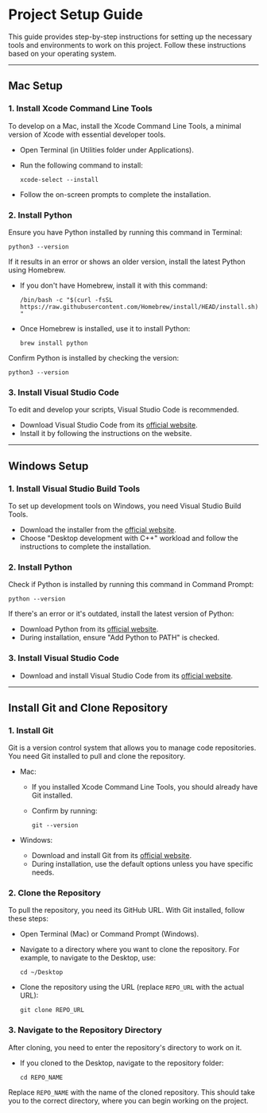 Project Setup Guide
===================

This guide provides step-by-step instructions for setting up the necessary tools and environments to work on this project. Follow these instructions based on your operating system.

* * * * *

Mac Setup
---------

### 1\. Install Xcode Command Line Tools

To develop on a Mac, install the Xcode Command Line Tools, a minimal version of Xcode with essential developer tools.

-   Open Terminal (in Utilities folder under Applications).

-   Run the following command to install:

    `xcode-select --install`

-   Follow the on-screen prompts to complete the installation.

### 2\. Install Python

Ensure you have Python installed by running this command in Terminal:

`python3 --version`

If it results in an error or shows an older version, install the latest Python using Homebrew.

-   If you don't have Homebrew, install it with this command:

    `/bin/bash -c "$(curl -fsSL https://raw.githubusercontent.com/Homebrew/install/HEAD/install.sh)"`

-   Once Homebrew is installed, use it to install Python:

    `brew install python`

Confirm Python is installed by checking the version:

`python3 --version`

### 3\. Install Visual Studio Code

To edit and develop your scripts, Visual Studio Code is recommended.

-   Download Visual Studio Code from its [official website](https://code.visualstudio.com/).
-   Install it by following the instructions on the website.

* * * * *

Windows Setup
-------------

### 1\. Install Visual Studio Build Tools

To set up development tools on Windows, you need Visual Studio Build Tools.

-   Download the installer from the [official website](https://visualstudio.microsoft.com/visual-cpp-build-tools/).
-   Choose "Desktop development with C++" workload and follow the instructions to complete the installation.

### 2\. Install Python

Check if Python is installed by running this command in Command Prompt:

`python --version`

If there's an error or it's outdated, install the latest version of Python:

-   Download Python from its [official website](https://www.python.org/downloads/).
-   During installation, ensure "Add Python to PATH" is checked.

### 3\. Install Visual Studio Code

-   Download and install Visual Studio Code from its [official website](https://code.visualstudio.com/).

* * * * *

Install Git and Clone Repository
--------------------------------

### 1\. Install Git

Git is a version control system that allows you to manage code repositories. You need Git installed to pull and clone the repository.

-   Mac:

    -   If you installed Xcode Command Line Tools, you should already have Git installed.

    -   Confirm by running:

        `git --version`

-   Windows:

    -   Download and install Git from its [official website](https://git-scm.com/downloads).
    -   During installation, use the default options unless you have specific needs.

### 2\. Clone the Repository

To pull the repository, you need its GitHub URL. With Git installed, follow these steps:

-   Open Terminal (Mac) or Command Prompt (Windows).

-   Navigate to a directory where you want to clone the repository. For example, to navigate to the Desktop, use:

    `cd ~/Desktop`

-   Clone the repository using the URL (replace `REPO_URL` with the actual URL):

    `git clone REPO_URL`

### 3\. Navigate to the Repository Directory

After cloning, you need to enter the repository's directory to work on it.

-   If you cloned to the Desktop, navigate to the repository folder:

    `cd REPO_NAME`

Replace `REPO_NAME` with the name of the cloned repository. This should take you to the correct directory, where you can begin working on the project.
